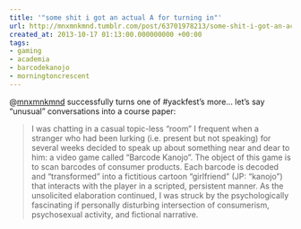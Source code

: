 ```yaml
---
title: '"some shit i got an actual A for turning in"'
url: http://mnxmnkmnd.tumblr.com/post/63701978213/some-shit-i-got-an-actual-a-for-turning-in-no
created_at: 2013-10-17 01:13:00.000000000 +00:00
tags:
- gaming
- academia
- barcodekanojo
- morningtoncrescent
---
```


@[mnxmnkmnd](http://mnxmnkmnd.tumblr.com/) successfully turns one of
\#yackfest’s more… let’s say “unusual” conversations into a course
paper:

> I was chatting in a casual topic-less “room” I frequent when a
> stranger who had been lurking (i.e. present but not speaking) for
> several weeks decided to speak up about something near and dear to
> him: a video game called “Barcode Kanojo”. The object of this game is
> to scan barcodes of consumer products. Each barcode is decoded and
> “transformed” into a fictitious cartoon “girlfriend” (JP: “kanojo”)
> that interacts with the player in a scripted, persistent manner. As
> the unsolicited elaboration continued, I was struck by the
> psychologically fascinating if personally disturbing intersection of
> consumerism, psychosexual activity, and fictional narrative.
